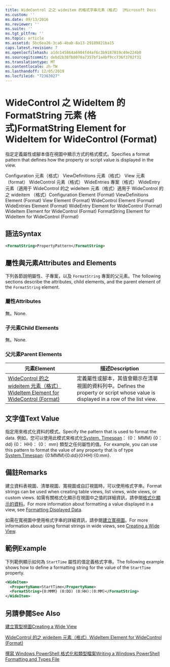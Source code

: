 ```yaml
---
title: WideControl 之之 wideitem 的格式字串元素（格式） |Microsoft Docs
ms.custom: ''
ms.date: 09/13/2016
ms.reviewer: ''
ms.suite: ''
ms.tgt_pltfrm: ''
ms.topic: article
ms.assetid: 5bc6ea26-3ca6-4bab-8a13-29189821ba15
caps.latest.revision: 7
ms.openlocfilehash: a1dc145864a6904fd4af6c3b9187819c49e224b0
ms.sourcegitcommit: debd2b38fb8070a7357bf1a4bf9cc736f3702f31
ms.translationtype: MT
ms.contentlocale: zh-TW
ms.lasthandoff: 12/05/2019
ms.locfileid: "72363027"
---
```

# <a name="formatstring-element-for-wideitem-for-widecontrol-format"></a><span data-ttu-id="3319a-102">WideControl 之 WideItem 的 FormatString 元素 (格式)</span><span class="sxs-lookup"><span data-stu-id="3319a-102">FormatString Element for WideItem for WideControl (Format)</span></span>

<span data-ttu-id="3319a-103">指定定義屬性或腳本值在視圖中顯示方式的格式模式。</span><span class="sxs-lookup"><span data-stu-id="3319a-103">Specifies a format pattern that defines how the property or script value is displayed in the view.</span></span>

<span data-ttu-id="3319a-104">Configuration 元素（格式） ViewDefinitions 元素（格式） View 元素（format） WideControl 元素（格式） WideEntries 專案（格式） WideEntry 元素（適用于 WideControl 的之 wideitem 元素（格式）適用于 WideControl 的之 wideitem （格式）</span><span class="sxs-lookup"><span data-stu-id="3319a-104">Configuration Element (Format) ViewDefinitions Element (Format) View Element (Format) WideControl Element (Format) WideEntries Element (Format) WideEntry Element for WideControl (Format) WideItem Element for WideControl (Format) FormatString Element for WideItem for WideControl (Format)</span></span>

## <a name="syntax"></a><span data-ttu-id="3319a-105">語法</span><span class="sxs-lookup"><span data-stu-id="3319a-105">Syntax</span></span>

```xml
<FormatString>PropertyPattern</FormatString>
```

## <a name="attributes-and-elements"></a><span data-ttu-id="3319a-106">屬性與元素</span><span class="sxs-lookup"><span data-stu-id="3319a-106">Attributes and Elements</span></span>

<span data-ttu-id="3319a-107">下列各節說明屬性、子專案，以及 `FormatString` 專案的父元素。</span><span class="sxs-lookup"><span data-stu-id="3319a-107">The following sections describe the attributes, child elements, and the parent element of the `FormatString` element.</span></span>

### <a name="attributes"></a><span data-ttu-id="3319a-108">屬性</span><span class="sxs-lookup"><span data-stu-id="3319a-108">Attributes</span></span>

<span data-ttu-id="3319a-109">無。</span><span class="sxs-lookup"><span data-stu-id="3319a-109">None.</span></span>

### <a name="child-elements"></a><span data-ttu-id="3319a-110">子元素</span><span class="sxs-lookup"><span data-stu-id="3319a-110">Child Elements</span></span>

<span data-ttu-id="3319a-111">無。</span><span class="sxs-lookup"><span data-stu-id="3319a-111">None.</span></span>

### <a name="parent-elements"></a><span data-ttu-id="3319a-112">父元素</span><span class="sxs-lookup"><span data-stu-id="3319a-112">Parent Elements</span></span>

|<span data-ttu-id="3319a-113">元素</span><span class="sxs-lookup"><span data-stu-id="3319a-113">Element</span></span>|<span data-ttu-id="3319a-114">描述</span><span class="sxs-lookup"><span data-stu-id="3319a-114">Description</span></span>|
|-------------|-----------------|
|[<span data-ttu-id="3319a-115">WideControl 的之 wideitem 元素（格式）</span><span class="sxs-lookup"><span data-stu-id="3319a-115">WideItem Element for WideControl (Format)</span></span>](./wideitem-element-for-widecontrol-format.md)|<span data-ttu-id="3319a-116">定義屬性或腳本，其值會顯示在清單視圖的資料列中。</span><span class="sxs-lookup"><span data-stu-id="3319a-116">Defines the property or script whose value is displayed in a row of the list view.</span></span>|

## <a name="text-value"></a><span data-ttu-id="3319a-117">文字值</span><span class="sxs-lookup"><span data-stu-id="3319a-117">Text Value</span></span>

<span data-ttu-id="3319a-118">指定用來格式化資料的模式。</span><span class="sxs-lookup"><span data-stu-id="3319a-118">Specify the pattern that is used to format the data.</span></span> <span data-ttu-id="3319a-119">例如，您可以使用此模式來格式化[System. Timespan](/dotnet/api/System.TimeSpan)： {0： MMM} {0： dd} {0： HH}： {0： mm} 類型之任何屬性的值。</span><span class="sxs-lookup"><span data-stu-id="3319a-119">For example, you can use this pattern to format the value of any property that is of type [System.Timespan](/dotnet/api/System.TimeSpan): {0:MMM}{0:dd}{0:HH}:{0:mm}.</span></span>

## <a name="remarks"></a><span data-ttu-id="3319a-120">備註</span><span class="sxs-lookup"><span data-stu-id="3319a-120">Remarks</span></span>

<span data-ttu-id="3319a-121">建立資料表視圖、清單視圖、寬視圖或自訂視圖時，可以使用格式字串。</span><span class="sxs-lookup"><span data-stu-id="3319a-121">Format strings can be used when creating table views, list views, wide views, or custom views.</span></span> <span data-ttu-id="3319a-122">如需有關格式化顯示在視圖中之值的詳細資訊，請參閱[格式化顯示的資料](./formatting-displayed-data.md)。</span><span class="sxs-lookup"><span data-stu-id="3319a-122">For more information about formatting a value displayed in a view, see [Formatting Displayed Data](./formatting-displayed-data.md).</span></span>

<span data-ttu-id="3319a-123">如需在寬視圖中使用格式字串的詳細資訊，請參閱[建立寬視圖](./creating-a-wide-view.md)。</span><span class="sxs-lookup"><span data-stu-id="3319a-123">For more information about using format strings in wide views, see [Creating a Wide View](./creating-a-wide-view.md).</span></span>

## <a name="example"></a><span data-ttu-id="3319a-124">範例</span><span class="sxs-lookup"><span data-stu-id="3319a-124">Example</span></span>

<span data-ttu-id="3319a-125">下列範例顯示如何為 `StartTime` 屬性的值定義格式字串。</span><span class="sxs-lookup"><span data-stu-id="3319a-125">The following example shows how to define a formatting string for the value of the `StartTime` property.</span></span>

```xml
<WideItem>
  <PropertyName>StartTime</PropertyName>
  <FormatString>{0:MMM} (0:DD) (0:HH):(0:MM)</FormatString>
</WideItem>
```

## <a name="see-also"></a><span data-ttu-id="3319a-126">另請參閱</span><span class="sxs-lookup"><span data-stu-id="3319a-126">See Also</span></span>

[<span data-ttu-id="3319a-127">建立寬型視圖</span><span class="sxs-lookup"><span data-stu-id="3319a-127">Creating a Wide View</span></span>](./creating-a-wide-view.md)

[<span data-ttu-id="3319a-128">WideControl 的之 wideitem 元素（格式）</span><span class="sxs-lookup"><span data-stu-id="3319a-128">WideItem Element for WideControl (Format)</span></span>](./wideitem-element-for-widecontrol-format.md)

[<span data-ttu-id="3319a-129">撰寫 Windows PowerShell 格式化和類型檔案</span><span class="sxs-lookup"><span data-stu-id="3319a-129">Writing a Windows PowerShell Formatting and Types File</span></span>](./writing-a-powershell-formatting-file.md)
